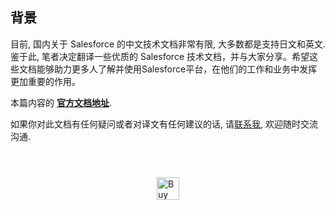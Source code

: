 ## 背景

目前, 国内关于 Salesforce 的中文技术文档非常有限, 大多数都是支持日文和英文. 鉴于此, 笔者决定翻译一些优质的 Salesforce 技术文档，并与大家分享。希望这些文档能够助力更多人了解并使用Salesforce平台，在他们的工作和业务中发挥更加重要的作用。

 本篇内容的 **[官方文档地址](https://developer.salesforce.com/docs/atlas.en-us.integration_patterns_and_practices.meta/integration_patterns_and_practices)**.

 如果你对此文档有任何疑问或者对译文有任何建议的话, 请[联系我](mailto:translate.salesforce.techdocs@gmail.com), 欢迎随时交流沟通.


<div style="display: flex; justify-content: center; align-items: center; margin-top:4em">
    <a href=" https://dyncan.com/sponsor" target="_blank">
        <img height="36"
            style="border:0px; height:36px; cursor:pointer"
            src="https://storage.ko-fi.com/cdn/kofi3.png?v=3" 
            border="0" alt="Buy Me a Coffee" />
    </a>
</div>
